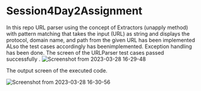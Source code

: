 # Session4Day2Assignment
In this repo  URL parser using the concept of Extractors (unapply method) with pattern matching that takes the input (URL) as string and displays the protocol, domain name, and path from the given URL has been  implemented
ALso the test cases accordingly has beenimplemented.
Exception handling has been done.
The screen of the URLParser test cases passed successfully .
![Screenshot from 2023-03-28 16-29-48](https://user-images.githubusercontent.com/125342404/228329982-b9cf01e3-eac7-48de-80d6-cc4685558a94.png)

The output screen of the executed code.

![Screenshot from 2023-03-28 16-30-56](https://user-images.githubusercontent.com/125342404/228330815-cb78669d-ab93-4d1d-9ba5-9e50886635b7.png)

